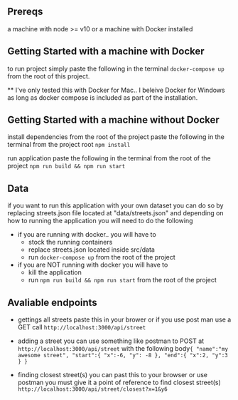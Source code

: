 ## Prereqs
  a machine with node >= v10 or a machine with Docker installed
## Getting Started with a machine with Docker

to run project simply paste the following in the terminal `docker-compose up` from the root of this project.


** I've only tested this with Docker for Mac.. I beleive Docker for Windows as long as docker compose is included as part of the installation.


## Getting Started with a machine without Docker

install dependencies from the root of the project
paste the following in the terminal from the project root  `npm install`

run application
paste the following in the terminal from the root of the project `npm run build && npm run start`

## Data

if you want to run this application with your own dataset you can do so by replacing streets.json file located at "data/streets.json" and depending on how to running the application you will need to do the following
 - if you are running with docker.. you will have to
	- stock the running containers
	- replace streets.json located inside src/data
	- run `docker-compose up` from the root of the project
 - if you are NOT running with docker you will have to
	- kill the application
	- run `npm run build && npm run start` from the root of the project


## Avaliable endpoints

- gettings all streets 
 paste this in your brower or if you use post man use a GET call `http://localhost:3000/api/street`

 - adding a street
 you can use something like postman to  POST at `http://localhost:3000/api/street`
 with the following body`
 {
	"name":"my awesome street",
	"start":{
		"x":-6,
		"y": -8
	},
	"end":{
		"x":2,
		"y":3
	}
}
 `

 - finding closest street(s)
you can past this to  your browser or use postman you must give it a point of reference to find closest street(s)
 `http://localhost:3000/api/street/closest?x=1&y6`
